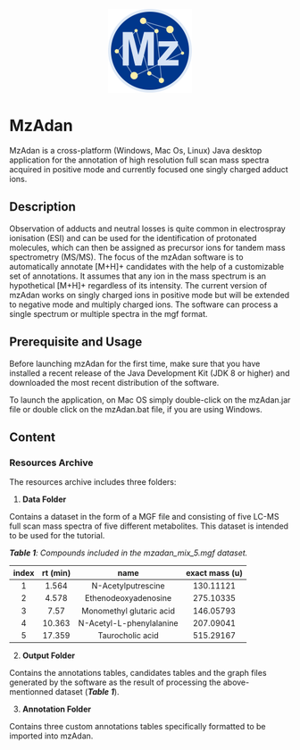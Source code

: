 <p align="center"><img src="https://raw.githubusercontent.com/sib-pig/mzAdan/master/mzadan_logo.png" width="150"></p>

# MzAdan

MzAdan is a cross-platform (Windows, Mac Os, Linux) Java desktop application for the annotation of high resolution full scan mass spectra acquired in positive mode and currently focused one singly charged adduct ions. 

## Description 

Observation of adducts and neutral losses is quite common in electrospray ionisation (ESI) and can be used for the identification of protonated molecules, which can then be assigned as precursor ions for tandem mass spectrometry (MS/MS). The focus of the mzAdan software is to automatically annotate [M+H]+ candidates with the help of a customizable set of annotations. It assumes that any ion in the mass spectrum is an hypothetical [M+H]+ regardless of its intensity. The current version of mzAdan works on singly charged ions in positive mode but will be extended to negative mode and multiply charged ions. The software can process a single spectrum or multiple spectra in the mgf format. 

## Prerequisite and Usage

Before launching mzAdan for the first time, make sure that you have installed a recent release of the Java Development Kit (JDK 8 or higher) and downloaded the most recent distribution of the software.

To launch the application, on Mac OS simply double-click on the mzAdan.jar file or double click on the mzAdan.bat file, if you are using Windows.

## Content 

### Resources Archive

The resources archive includes three folders:

1. **Data Folder**

Contains a dataset in the form of a MGF file and consisting of five LC-MS full scan mass spectra of five different metabolites. This dataset is intended to be used for the tutorial.

***Table 1**: Compounds included in the mzadan_mix_5.mgf dataset.*

| index	| rt (min) |            name          | exact mass (u)| 
|:-----:|:--------:|:------------------------:|:-------------:|			
|   1	  |   1.564	 |    N-Acetylputrescine  	|   130.11121   | 
|   2	  |   4.578  |   Ethenodeoxyadenosine  	|   275.10335   | 
|   3  	|   7.57	 | Monomethyl glutaric acid	|   146.05793   | 
|   4	  |  10.363  | N-Acetyl-L-phenylalanine	|   207.09041   | 
|   5  	|  17.359	 |     Taurocholic acid	    |   515.29167   |

2. **Output Folder**

Contains the annotations tables, candidates tables and the graph files generated by the software as the result of processing the above-mentionned dataset (***Table 1***).

3. **Annotation Folder**

Contains three custom annotations tables specifically formatted to be imported into mzAdan.
